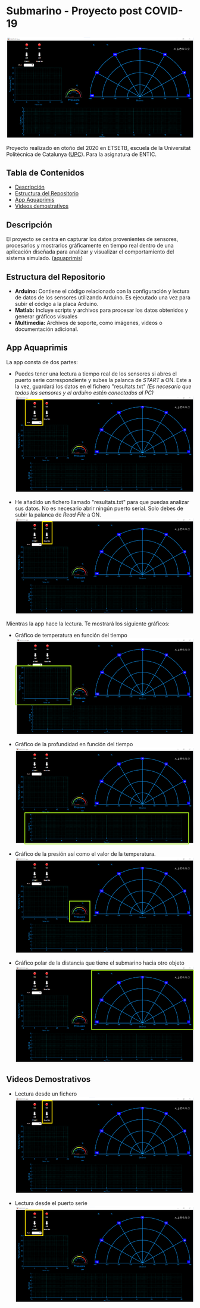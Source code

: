 # Submarino - Proyecto post COVID-19

![Imagen principal](./Multimedia/general.png)

Proyecto realizado en otoño del 2020 en ETSETB, escuela de la Universitat Politècnica de Catalunya ([UPC](https://www.upc.edu/ca)). Para la asignatura de ENTIC.

## Tabla de Contenidos
- [Descripción](#descripción)
- [Estructura del Repositorio](#estructura-del-repositorio)
- [App Aquaprimis](#app-aquaprimis)
- [Videos demostrativos](#videos-demostrativos)

## Descripción

El proyecto se centra en capturar los datos provenientes de sensores, procesarlos y mostrarlos gráficamente en tiempo real dentro de una aplicación diseñada para analizar y visualizar el comportamiento del sistema simulado. ([aquaprimis](./Matlab/aquaprimis.mlapp))

## Estructura del Repositorio

- **Arduino:** Contiene el código relacionado con la configuración y lectura de datos de los sensores utilizando Arduino. Es ejecutado una vez para subir el código a la placa Arduino.
- **Matlab:** Incluye scripts y archivos para procesar los datos obtenidos y generar gráficos visuales
- **Multimedia:** Archivos de soporte, como imágenes, videos o documentación adicional.

## App Aquaprimis

La app consta de dos partes:

- Puedes tener una lectura a tiempo real de los sensores si abres el puerto serie correspondiente y subes la palanca de *START* a ON. Este a la vez, guardará los datos en el fichero "resultats.txt" *(Es necesario que todos los sensores y el arduino estén conectados al PC)*
![Read-From-Port](./Multimedia/Read-From-Port.png)

- He añadido un fichero llamado "resultats.txt" para que puedas analizar sus datos. No es necesario abrir ningún puerto serial. Solo debes de subir la palanca de *Read File* a ON.
![Read-From-File](./Multimedia/Read-From-File.png)


Mientras la app hace la lectura. Te mostrará los siguiente gráficos:
- Gráfico de temperatura en función del tiempo
![Temperatura-Tiempo](./Multimedia/Temperatura-Tiempo.png)
  
- Gráfico de la profundidad en función del tiempo
![Graph-Depth](./Multimedia/Graph-Depth.png)
  
- Gráfico de la presión así como el valor de la temperatura.
![Graph-Presion](./Multimedia/Graph-Presion.png)
  
- Gráfico polar de la distancia que tiene el submarino hacia otro objeto
![Graph-Distancia](./Multimedia/Graph-Distancia.png)


## Videos Demostrativos

- Lectura desde un fichero
  [![video-read-file](./Multimedia/Read-From-File.png)](./Multimedia/ENTIC_32_2_ReadFile.mp4)

- Lectura desde el puerto serie
  [![video-serial-port](./Multimedia/Read-From-Port.png)](./Multimedia/ENTIC_32_2_SerialPort.mp4)

  
